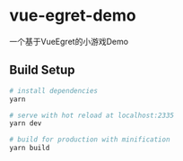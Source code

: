 # vue-egret-demo

一个基于VueEgret的小游戏Demo



## Build Setup

``` bash
# install dependencies
yarn

# serve with hot reload at localhost:2335
yarn dev

# build for production with minification
yarn build
```
